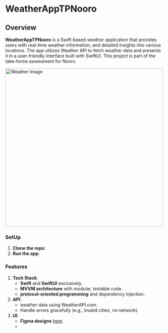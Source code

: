 # WeatherAppTPNooro

## Overview

**WeatherAppTPNooro** is a Swift-based weather application that provides users with real-time weather information, and detailed insights into various locations. 
The app utilizes Weather API to fetch weather data and presents it in a user-friendly interface built with SwiftUI. 
This project is part of the take-home assessment for Nooro.

<img src="https://github.com/user-attachments/assets/c9c93a2b-faec-4f2a-b8df-b81b1935b6c7" alt="Weather Image" height="500">

### **SetUp**
1. **Clone the repo**:
2. **Run the app**:

### **Features**

1. **Tech Stack**:
    - **Swift** and **SwiftUI** exclusively.
    - **MVVM architecture** with modular, testable code.
    - **protocol-oriented programming** and dependency injection.
2. **API**:
    - weather data using WeatherAPI.com.
    - Handle errors gracefully (e.g., invalid cities, no network).
3. **UI**:
    - **Figma designs** [here](https://www.figma.com/design/0zySCKWbyeRO805ifaz1lr/Weather-App-Test-Task?node-id=0-1).
    -
